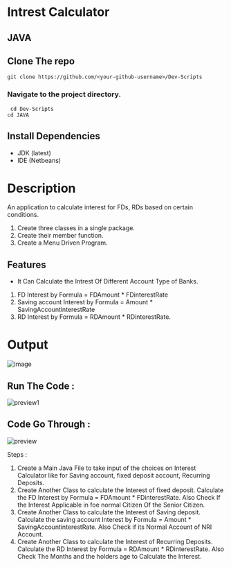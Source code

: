 # Intrest Calculator

## JAVA

## Clone The repo
` git clone https://github.com/<your-github-username>/Dev-Scripts `
### Navigate to the project directory.
` cd Dev-Scripts`   
`cd JAVA`      

## Install Dependencies
- JDK (latest)
- IDE (Netbeans)

# Description
An application to calculate interest for FDs, RDs based on certain conditions.

1. Create three classes in a single package.
2. Create their member function.
3. Create a Menu Driven Program.

## Features
- It Can Calculate the Intrest Of Different Account Type of Banks.

1. FD Interest by Formula = FDAmount * FDinterestRate
2. Saving account Interest by Formula = Amount * SavingAccountinterestRate
3. RD Interest by Formula = RDAmount * RDinterestRate.

# Output
![image](https://user-images.githubusercontent.com/72241207/170029239-85d56d3e-cce1-47b8-888a-4b24f4137ad4.png)

## Run The Code :

![preview1](https://user-images.githubusercontent.com/72241207/170056142-64ea6a70-4768-4e90-8fe8-516aca6344a4.gif)


## Code Go Through :

![preview](https://user-images.githubusercontent.com/72241207/170055278-bd50ea60-f618-4ff2-ae1e-315b165c7f97.gif)


Steps :

1. Create a Main Java File to take input of the choices on Interest Calculator like for Saving
account, fixed deposit account, Recurring Deposits.
2. Create Another Class to calculate the Interest of fixed deposit. Calculate the FD Interest
by Formula = FDAmount * FDinterestRate.
Also Check If the Interest Applicable in foe normal Citizen Of the Senior Citizen.
3. Create Another Class to calculate the Interest of Saving deposit. Calculate the saving
account Interest by Formula = Amount * SavingAccountinterestRate.
Also Check if its Normal Account of NRI Account.
4. Create Another Class to calculate the Interest of Recurring Deposits. Calculate the RD
Interest by Formula = RDAmount * RDinterestRate.
Also Check The Months and the holders age to Calculate the Interest.
